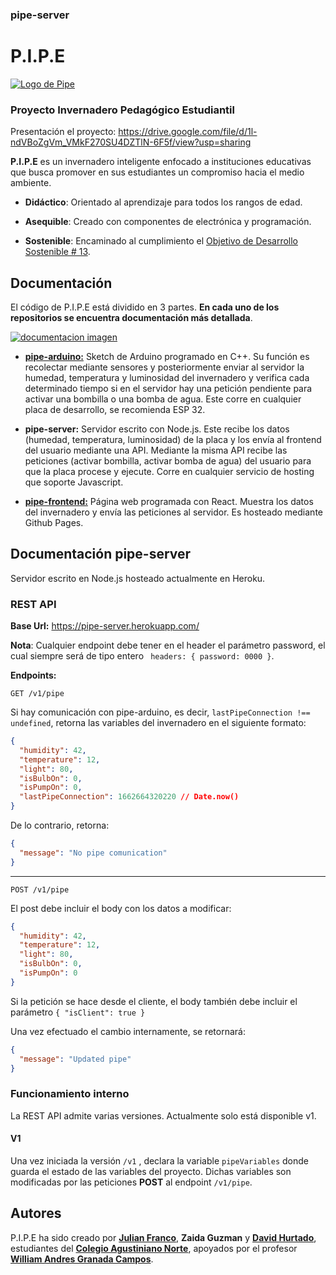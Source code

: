 ### pipe-server

# P.I.P.E

[![Logo de Pipe](https://raw.githubusercontent.com/santigo171/pipe-frontend/main/src/assets/logo.png "Logo de Pipe")](# "Logo de Pipe")

### Proyecto Invernadero Pedagógico Estudiantil

Presentación el proyecto: https://drive.google.com/file/d/1l-ndVBoZgVm_VMkF270SU4DZTlN-6F5f/view?usp=sharing

**P.I.P.E** es un invernadero inteligente enfocado a instituciones educativas que busca promover en sus estudiantes un compromiso hacia el medio ambiente.

- **Didáctico**: Orientado al aprendizaje para todos los rangos de edad.

- **Asequible**: Creado con componentes de electrónica y programación.

- **Sostenible**: Encaminado al cumplimiento el [Objetivo de Desarrollo Sostenible # 13][objetivo de desarrollo sostenible # 13].

## Documentación

El código de P.I.P.E está dividido en 3 partes. **En cada uno de los repositorios se encuentra documentación más detallada**.

[![documentacion imagen](https://i.ibb.co/TmvpHF7/Screenshot-153.jpg "documentacion imagen")](# "documentacion imagen")

- **[pipe-arduino:][pipe-arduino]** Sketch de Arduino programado en C++. Su función es recolectar mediante sensores y posteriormente enviar al servidor la humedad, temperatura y luminosidad del invernadero y verifica cada determinado tiempo si en el servidor hay una petición pendiente para activar una bombilla o una bomba de agua. Este corre en cualquier placa de desarrollo, se recomienda ESP 32.

- **pipe-server:** Servidor escrito con Node.js. Este recibe los datos (humedad, temperatura, luminosidad) de la placa y los envía al frontend del usuario mediante una API. Mediante la misma API recibe las peticiones (activar bombilla, activar bomba de agua) del usuario para que la placa procese y ejecute. Corre en cualquier servicio de hosting que soporte Javascript.

- **[pipe-frontend:][pipe-frontend]** Página web programada con React. Muestra los datos del invernadero y envía las peticiones al servidor. Es hosteado mediante Github Pages.

## Documentación pipe-server

Servidor escrito en Node.js hosteado actualmente en Heroku.

### REST API

**Base Url:** https://pipe-server.herokuapp.com/

**Nota**: Cualquier endpoint debe tener en el header el parámetro password, el cual siempre será de tipo entero ` headers: { password: 0000 }`.

**Endpoints:**

```
GET /v1/pipe
```

Si hay comunicación con pipe-arduino, es decir, `lastPipeConnection !== undefined`, retorna las variables del invernadero en el siguiente formato:

```json
{
  "humidity": 42,
  "temperature": 12,
  "light": 80,
  "isBulbOn": 0,
  "isPumpOn": 0,
  "lastPipeConnection": 1662664320220 // Date.now()
}
```

De lo contrario, retorna:

```json
{
  "message": "No pipe comunication"
}
```

---

```
POST /v1/pipe
```

El post debe incluir el body con los datos a modificar:

```json
{
  "humidity": 42,
  "temperature": 12,
  "light": 80,
  "isBulbOn": 0,
  "isPumpOn": 0
}
```

Si la petición se hace desde el cliente, el body también debe incluir el parámetro `{ "isClient": true }`

Una vez efectuado el cambio internamente, se retornará:

```json
{
  "message": "Updated pipe"
}
```

### Funcionamiento interno

La REST API admite varias versiones. Actualmente solo está disponible v1.

#### V1

Una vez iniciada la versión `/v1` , declara la variable `pipeVariables` donde guarda el estado de las variables del proyecto. Dichas variables son modificadas por las peticiones **POST** al endpoint `/v1/pipe`.

## Autores

P.I.P.E ha sido creado por **[Julian Franco][julian franco]**, **Zaida Guzman** y **[David Hurtado][david hurtado]**, estudiantes del **[Colegio Agustiniano Norte][colegio agustiniano norte]**, apoyados por el profesor **[William Andres Granada Campos][william andres granada campos]**.

[objetivo de desarrollo sostenible # 13]: https://www.un.org/sustainabledevelopment/es/climate-change-2/ "Objetivo de Desarrollo Sostenible # 13"
[david hurtado]: https://santigo171.github.io/ "David Hurtado"
[william andres granada campos]: https://www.linkedin.com/in/william-andres-granada-campos-b4017116/ "William Andres Granada Campos"
[colegio agustiniano norte]: https://agustinianonorte.edu.co/ "Colegio Agustiniano Norte"
[pipe-arduino]: https://github.com/santigo171/pipe-arduino "pipe-arduino"
[julian franco]: https://www.instagram.com/Julianfranco_07/ "Julian Franco"
[pipe-server]: https://github.com/santigo171/pipe-server "pipe-server"
[pipe-frontend]: https://github.com/santigo171/pipe-frontend "pipe-frontend"
